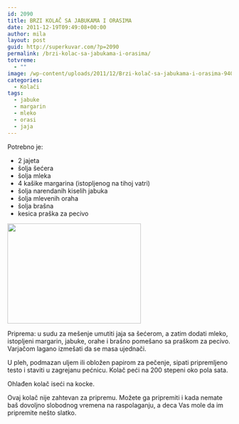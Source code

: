 ```yaml
---
id: 2090
title: BRZI KOLAČ SA JABUKAMA I ORASIMA
date: 2011-12-19T09:49:08+00:00
author: mila
layout: post
guid: http://superkuvar.com/?p=2090
permalink: /brzi-kolac-sa-jabukama-i-orasima/
totvreme:
  - ""
image: /wp-content/uploads/2011/12/Brzi-kolač-sa-jabukama-i-orasima-940x198.jpg
categories:
  - Kolači
tags:
  - jabuke
  - margarin
  - mleko
  - orasi
  - jaja
---
```

Potrebno je:

  * 2 jajeta
  * šolja šećera
  * šolja mleka
  * 4 kašike margarina (istopljenog na tihoj vatri)
  * šolja narendanih kiselih jabuka
  * šolja mlevenih oraha
  * šolja brašna
  * kesica praška za pecivo

<img class="alignnone size-medium wp-image-2535" title="Brzi kolač sa jabukama i orasima" src="//superkuvar.com/wp-content/uploads/2011/12/Brzi-kola%C4%8D-sa-jabukama-i-orasima-300x225.jpg" alt="" width="300" height="225" /> 

Priprema: u sudu za mešenje umutiti jaja sa šećerom, a zatim dodati mleko, istopljeni margarin, jabuke, orahe i brašno pomešano sa praškom za pecivo. Varjačom lagano izmešati da se masa ujednači.

U pleh, podmazan uljem ili obložen papirom za pečenje, sipati pripremljeno testo i staviti u zagrejanu pećnicu. Kolač peći na 200 stepeni oko pola sata.

Ohlađen kolač iseći na kocke.

Ovaj kolač nije zahtevan za pripremu. Možete ga pripremiti i kada nemate baš dovoljno slobodnog vremena na raspolaganju, a deca Vas mole da im pripremite nešto slatko.